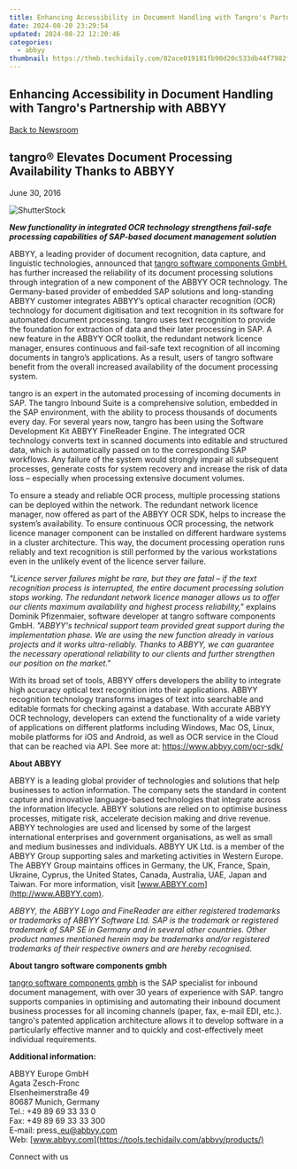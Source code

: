 ```yaml
---
title: Enhancing Accessibility in Document Handling with Tangro's Partnership with ABBYY
date: 2024-08-20 23:29:54
updated: 2024-08-22 12:20:46
categories:
  - abbyy
thumbnail: https://thmb.techidaily.com/82ace019181fb90d20c533db44f7982f837c984d09bf52bb3d1445c9e89ae06d.jpg
---
```


## Enhancing Accessibility in Document Handling with Tangro's Partnership with ABBYY

[Back to Newsroom](https://tools.techidaily.com/abbyy/products/)

## tangro® Elevates Document Processing Availability Thanks to ABBYY

June 30, 2016

![ShutterStock](https://content.abbyy.com/-/media/project/abbyy/abbyy/branchtemplates/shutterstock_1272462163_1296-x-729.jpg?h=729&iar=0&w=1296)

_**New functionality in integrated OCR technology strengthens fail-safe processing capabilities of SAP-based document management solution**_ 
  
ABBYY, a leading provider of document recognition, data capture, and linguistic technologies, announced that [tangro software components GmbH.](http://www.tangro.de/en.html) has further increased the reliability of its document processing solutions through integration of a new component of the ABBYY OCR technology. The Germany-based provider of embedded SAP solutions and long-standing ABBYY customer integrates ABBYY’s optical character recognition (OCR) technology for document digitisation and text recognition in its software for automated document processing. tangro uses text recognition to provide the foundation for extraction of data and their later processing in SAP. A new feature in the ABBYY OCR toolkit, the redundant network licence manager, ensures continuous and fail-safe text recognition of all incoming documents in tangro’s applications. As a result, users of tangro software benefit from the overall increased availability of the document processing system.  
  
tangro is an expert in the automated processing of incoming documents in SAP. The tangro Inbound Suite is a comprehensive solution, embedded in the SAP environment, with the ability to process thousands of documents every day. For several years now, tangro has been using the Software Development Kit ABBYY FineReader Engine. The integrated OCR technology converts text in scanned documents into editable and structured data, which is automatically passed on to the corresponding SAP workflows. Any failure of the system would strongly impair all subsequent processes, generate costs for system recovery and increase the risk of data loss – especially when processing extensive document volumes.  
  
To ensure a steady and reliable OCR process, multiple processing stations can be deployed within the network. The redundant network licence manager, now offered as part of the ABBYY OCR SDK, helps to increase the system’s availability. To ensure continuous OCR processing, the network licence manager component can be installed on different hardware systems in a cluster architecture. This way, the document processing operation runs reliably and text recognition is still performed by the various workstations even in the unlikely event of the licence server failure.

  
_"Licence server failures might be rare, but they are fatal – if the text recognition process is interrupted, the entire document processing solution stops working. The redundant network licence manager allows us to offer our clients maximum availability and highest process reliability,"_ explains Dominik Pfizenmaier, software developer at tangro software components GmbH. _"ABBYY's technical support team provided great support during the implementation phase. We are using the new function already in various projects and it works ultra-reliably. Thanks to ABBYY, we can guarantee the necessary operational reliability to our clients and further strengthen our position on the market."_ 
  
With its broad set of tools, ABBYY offers developers the ability to integrate high accuracy optical text recognition into their applications. ABBYY recognition technology transforms images of text into searchable and editable formats for checking against a database. With accurate ABBYY OCR technology, developers can extend the functionality of a wide variety of applications on different platforms including Windows, Mac OS, Linux, mobile platforms for iOS and Android, as well as OCR service in the Cloud that can be reached via API. See more at: [](https://tools.techidaily.com/abbyy/products/)<https://www.abbyy.com/ocr-sdk/>  
  
**About ABBYY**

ABBYY is a leading global provider of technologies and solutions that help businesses to action information. The company sets the standard in content capture and innovative language-based technologies that integrate across the information lifecycle. ABBYY solutions are relied on to optimise business processes, mitigate risk, accelerate decision making and drive revenue. ABBYY technologies are used and licensed by some of the largest international enterprises and government organisations, as well as small and medium businesses and individuals. ABBYY UK Ltd. is a member of the ABBYY Group supporting sales and marketing activities in Western Europe. The ABBYY Group maintains offices in Germany, the UK, France, Spain, Ukraine, Cyprus, the United States, Canada, Australia, UAE, Japan and Taiwan. For more information, visit [www.ABBYY.com](http://www.ABBYY.com).

_ABBYY, the ABBYY Logo_ _and FineReader_ _are either registered trademarks or trademarks of ABBYY Software Ltd. SAP is the trademark or registered trademark of SAP SE in Germany and in several other countries. Other product names mentioned herein may be trademarks and/or registered trademarks of their respective owners and are hereby recognised._ 
  
**About tangro software components gmbh**

[tangro software components gmbh](http://www.tangro.de) is the SAP specialist for inbound document management, with over 30 years of experience with SAP. tangro supports companies in optimising and automating their inbound document business processes for all incoming channels (paper, fax, e-mail EDI, etc.). tangro's patented application architecture allows it to develop software in a particularly effective manner and to quickly and cost-effectively meet individual requirements.

  
**Additional information:**

ABBYY Europe GmbH  
Agata Zesch-Fronc  
Elsenheimerstraße 49   
80687 Munich, Germany  
Tel.: +49 89 69 33 33 0  
Fax: +49 89 69 33 33 300  
E-mail: press\_eu@abbyy.com  
Web: [www.abbyy.com](https://tools.techidaily.com/abbyy/products/)

Connect with us

<ins class="adsbygoogle"
     style="display:block"
     data-ad-format="autorelaxed"
     data-ad-client="ca-pub-7571918770474297"
     data-ad-slot="1223367746"></ins>



<ins class="adsbygoogle"
     style="display:block"
     data-ad-client="ca-pub-7571918770474297"
     data-ad-slot="8358498916"
     data-ad-format="auto"
     data-full-width-responsive="true"></ins>
